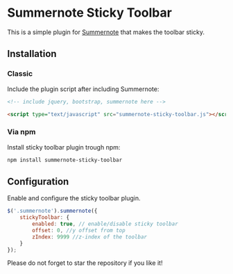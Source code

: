 # Summernote Sticky Toolbar

This is a simple plugin for [Summernote](https://summernote.org/) that makes the toolbar sticky.

## Installation

### Classic

Include the plugin script after including Summernote:

```html
<!-- include jquery, bootstrap, summernote here -->

<script type="text/javascript" src="summernote-sticky-toolbar.js"></script>
```

### Via npm

Install sticky toolbar plugin trough npm:

```bash
npm install summernote-sticky-toolbar
```

## Configuration

Enable and configure the sticky toolbar plugin.

```javascript
$('.summernote').summernote({
    stickyToolbar: {
        enabled: true, // enable/disable sticky toolbar
        offset: 0, //y offset from top
        zIndex: 9999 //z-index of the toolbar
    }
});
```

Please do not forget to star the repository if you like it!
